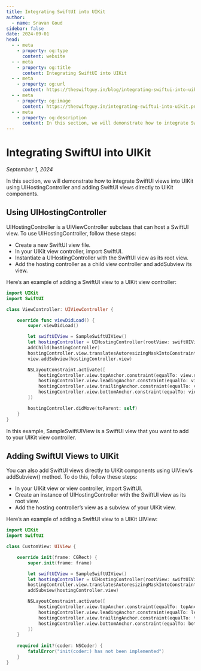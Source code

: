 ```yaml
---
title: Integrating SwiftUI into UIKit
author:
  - name: Sravan Goud
sidebar: false
date: 2024-09-01
head:
  - - meta
    - property: og:type
      content: website
  - - meta
    - property: og:title
      content: Integrating SwiftUI into UIKit
  - - meta
    - property: og:url
      content: https://theswiftguy.in/blog/integrating-swiftui-into-uikit
  - - meta
    - property: og:image
      content: https://theswiftguy.in/integrating-swiftui-into-uikit.png
  - - meta
    - property: og:description
      content: In this section, we will demonstrate how to integrate SwiftUI views into UIKit using UIHostingController and adding SwiftUI views directly to UIKit components.
---
```


# Integrating SwiftUI into UIKit

_September 1, 2024_

In this section, we will demonstrate how to integrate SwiftUI views into UIKit using UIHostingController and adding SwiftUI views directly to UIKit components.

## Using UIHostingController

UIHostingController is a UIViewController subclass that can host a SwiftUI view. To use UIHostingController, follow these steps:

- Create a new SwiftUI view file.
- In your UIKit view controller, import SwiftUI.
- Instantiate a UIHostingController with the SwiftUI view as its root view.
- Add the hosting controller as a child view controller and addSubview its view.

Here’s an example of adding a SwiftUI view to a UIKit view controller:

```swift
import UIKit
import SwiftUI

class ViewController: UIViewController {

    override func viewDidLoad() {
        super.viewDidLoad()

        let swiftUIView = SampleSwiftUIView()
        let hostingController = UIHostingController(rootView: swiftUIView)
        addChild(hostingController)
        hostingController.view.translatesAutoresizingMaskIntoConstraints = false
        view.addSubview(hostingController.view)

        NSLayoutConstraint.activate([
            hostingController.view.topAnchor.constraint(equalTo: view.safeAreaLayoutGuide.topAnchor),
            hostingController.view.leadingAnchor.constraint(equalTo: view.leadingAnchor),
            hostingController.view.trailingAnchor.constraint(equalTo: view.trailingAnchor),
            hostingController.view.bottomAnchor.constraint(equalTo: view.bottomAnchor)
        ])

        hostingController.didMove(toParent: self)
    }
}
```

In this example, SampleSwiftUIView is a SwiftUI view that you want to add to your UIKit view controller.

## Adding SwiftUI Views to UIKit

You can also add SwiftUI views directly to UIKit components using UIView’s addSubview() method. To do this, follow these steps:

- In your UIKit view or view controller, import SwiftUI.
- Create an instance of UIHostingController with the SwiftUI view as its root view.
- Add the hosting controller’s view as a subview of your UIKit view.

Here’s an example of adding a SwiftUI view to a UIKit UIView:

```swift
import UIKit
import SwiftUI

class CustomView: UIView {

    override init(frame: CGRect) {
        super.init(frame: frame)

        let swiftUIView = SampleSwiftUIView()
        let hostingController = UIHostingController(rootView: swiftUIView)
        hostingController.view.translatesAutoresizingMaskIntoConstraints = false
        addSubview(hostingController.view)

        NSLayoutConstraint.activate([
            hostingController.view.topAnchor.constraint(equalTo: topAnchor),
            hostingController.view.leadingAnchor.constraint(equalTo: leadingAnchor),
            hostingController.view.trailingAnchor.constraint(equalTo: trailingAnchor),
            hostingController.view.bottomAnchor.constraint(equalTo: bottomAnchor)
        ])
    }
    
    required init?(coder: NSCoder) {
        fatalError("init(coder:) has not been implemented")
    }
}
```